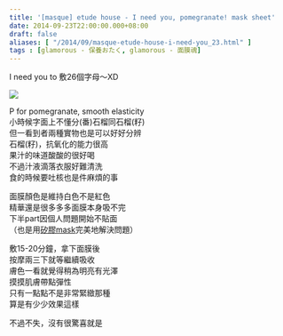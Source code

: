 ```yaml
---
title: '[masque] etude house - I need you, pomegranate! mask sheet'
date: 2014-09-23T22:00:00.000+08:00
draft: false
aliases: [ "/2014/09/masque-etude-house-i-need-you_23.html" ]
tags : [glamorous - 保養おたく, glamorous - 面膜魂]
---
```


I need you to 敷26個字母～XD  

![](/images/etudehousep.jpg)

P for pomegranate, smooth elasticity  
小時候字面上不懂分(番)石榴同石榴(籽)  
但一看到者兩種實物也是可以好好分辨  
石榴(籽)，抗氧化的能力很高  
果汁的味道酸酸的很好喝  
不過汁液滴落衣服好難清洗  
食的時候要吐核也是件麻煩的事  
  
面膜顏色是維持白色不是紅色  
精華還是很多多多面膜本身吸不完  
下半part因個人問題開始不貼面  
（也是用[矽膠mask](https://hidie.net/daisosilicone/)完美地解決問題）  
  
敷15-20分鐘，拿下面膜後  
按摩兩三下就等繼續吸收  
膚色一看就覺得稍為明亮有光澤  
摸摸肌膚帶點彈性  
只有一點點不是非常緊緻那種  
算是有少少效果這樣  
  
不過不失，沒有很驚喜就是
